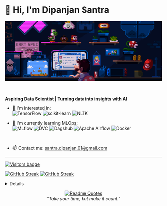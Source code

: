 # 👋 Hi, I'm Dipanjan Santra

<!-- Full-width header GIF with fixed height and object-fit to avoid distortion -->

<!-- Small centered decorative GIF (height-only, keeps aspect ratio) -->
<p align="center">
  <img
    src="https://raw.githubusercontent.com/mhardik003/mhardik003/main/gifs/mario.gif"
    alt="Mario GIF"
  />
</p>

<br>

**Aspiring Data Scientist | Turning data into insights with AI**

- 👀 I'm interested in:  
![TensorFlow](https://img.shields.io/badge/TensorFlow-%23FF6F00.svg?style=for-the-badge&logo=TensorFlow&logoColor=white)
![scikit-learn](https://img.shields.io/badge/scikit--learn-%2300C853.svg?style=for-the-badge&logo=scikit-learn&logoColor=white)
![NLTK](https://img.shields.io/badge/NLTK-%23007ACC.svg?style=for-the-badge&logo=python&logoColor=white)

- 🌱 I'm currently learning MLOps:  
![MLflow](https://img.shields.io/badge/MLflow-%23000000.svg?style=for-the-badge&logo=mlflow&logoColor=white)
![DVC](https://img.shields.io/badge/DVC-%23007ACC.svg?style=for-the-badge&logo=dataversioncontrol&logoColor=white)
![Dagshub](https://img.shields.io/badge/Dagshub-%23007ACC.svg?style=for-the-badge&logo=dagshub&logoColor=white)
![Apache Airflow](https://img.shields.io/badge/Airflow-%23000F7A.svg?style=for-the-badge&logo=apache-airflow&logoColor=white)
![Docker](https://img.shields.io/badge/Docker-%230DB7ED.svg?style=for-the-badge&logo=docker&logoColor=white)

<br>

- 📫 Contact me: [santra.dipanjan.01@gmail.com](mailto:santra.dipanjan.01@gmail.com)
---

<!-- Using the template image you provided and linking it to your GitHub profile -->
<a href="https://github.com/Dipanjan777777" target="_blank" rel="noopener">
  <img src="https://camo.githubusercontent.com/7d6469cab27b3ce797cdfc69b927b72b43c2b347f5145daa3b6a0f230cbfd942/68747470733a2f2f7662722e6e617468616e6368756e672e6465762f62616467653f706167655f69643d76697369746f722d62616467652d72656c6f616465642d76697369746f7273266c636f6c6f723d66666626636f6c6f723d303030267374796c653d666f722d7468652d6261646765266c6f676f3d476974687562266c6f676f436f6c6f723d313831373137266869743d66616c7365" alt="Visitors badge" />
</a>

[![GitHub Streak](https://github-readme-streak-stats-dmbl.vercel.app?user=Dipanjan777777&theme=tokyonight&hide_border=true&date_format=M%20j%5B%2C%20Y%5D)](https://git.io/streak-stats)
[![GitHub Streak](https://github-readme-streak-stats-dmbl.vercel.app?user=Dipanjan777777&theme=icegray&border_radius=3.3&locale=ja)](https://git.io/streak-stats)

<details>
<br>
Trophies:
<br>
  <img src="https://github-profile-trophy.vercel.app/?username=Dipanjan777777" alt="trophies">
<br>
Stats:
<br>
<img src="https://bad-apple-github-readme.vercel.app/api?show_bg=1&username=Dipanjan777777" alt="github stats">
<br>
<br>
<img align="center" src="https://newojima-grs-20230109.vercel.app/api?username=Dipanjan777777&rank_icon=github&show_icons=true&&locale=ja&title_color=fff&text_color=fff&icon_color=fff&hide_border=true&hide_title=false&count_private=true&include_all_commits=true&card_width=495&disable_animations=true&bg_color=4E92C2,4E92C2,FF5357" alt="Github" width="500px"/>
<br>
</details>

<!-- Daily Inspiration -->
<p align="center">
  <a href="https://github.com/piyushsuthar/github-readme-quotes">
    <img src="https://quotes-github-readme.vercel.app/api?type=horizontal&theme=catppuccin_mocha" alt="Readme Quotes" />
  </a>
  <br/>
  <em>"Take your time, but make it count."</em>
</p>
